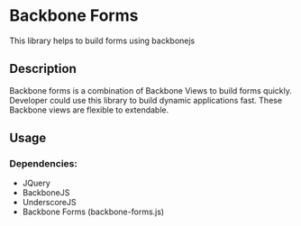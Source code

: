 # Backbone Forms

This library helps to build forms using backbonejs

## Description

Backbone forms is a combination of Backbone Views to build forms quickly. 
Developer could use this library to build dynamic applications fast. 
These Backbone views are flexible to extendable.


## Usage
### Dependencies:
* JQuery
* BackboneJS
* UnderscoreJS
* Backbone Forms (backbone-forms.js)

